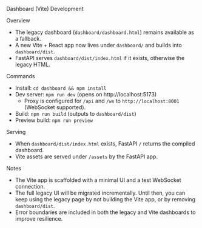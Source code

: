 Dashboard (Vite) Development

Overview
- The legacy dashboard (`dashboard/dashboard.html`) remains available as a fallback.
- A new Vite + React app now lives under `dashboard/` and builds into `dashboard/dist`.
- FastAPI serves `dashboard/dist/index.html` if it exists, otherwise the legacy HTML.

Commands
- Install: `cd dashboard && npm install`
- Dev server: `npm run dev` (opens on http://localhost:5173)
  - Proxy is configured for `/api` and `/ws` to `http://localhost:8001` (WebSocket supported).
- Build: `npm run build` (outputs to `dashboard/dist`)
- Preview build: `npm run preview`

Serving
- When `dashboard/dist/index.html` exists, FastAPI `/` returns the compiled dashboard.
- Vite assets are served under `/assets` by the FastAPI app.

Notes
- The Vite app is scaffolded with a minimal UI and a test WebSocket connection.
- The full legacy UI will be migrated incrementally. Until then, you can keep using the legacy page by not building the Vite app, or by removing `dashboard/dist`.
- Error boundaries are included in both the legacy and Vite dashboards to improve resilience.

